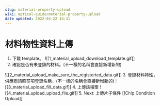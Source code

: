 ```yaml
---
slug: material-property-upload
wiki: optical-guide/material-property-upload
date updated: 2022-04-22 14:31
---
```


# 材料物性資料上傳
1. 下載 template。
   ![[1_material_upload_download_template.gif]]
2. 確認是否有未登錄的材料。(不一樣的名稱會直接新增新的)

![[2_material_upload_make_sure_the_registerted_data.gif]]
3. 登錄材料特性，供應商請照前項登錄名稱。(不一樣的名稱會直接新增新的)
![[3_material_upload_fill_data.gif]]
4. 上傳該檔案
![[4_material_upload_upload_file.gif]]
5. Next: 上傳片子條件 [[Chip Condition Upload]]
